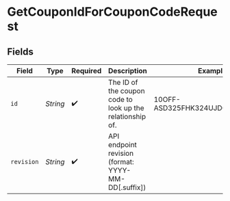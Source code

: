 # GetCouponIdForCouponCodeRequest


## Fields

| Field                                                     | Type                                                      | Required                                                  | Description                                               | Example                                                   |
| --------------------------------------------------------- | --------------------------------------------------------- | --------------------------------------------------------- | --------------------------------------------------------- | --------------------------------------------------------- |
| `id`                                                      | *String*                                                  | :heavy_check_mark:                                        | The ID of the coupon code to look up the relationship of. | 10OFF-ASD325FHK324UJDOI2M3JNES99                          |
| `revision`                                                | *String*                                                  | :heavy_check_mark:                                        | API endpoint revision (format: YYYY-MM-DD[.suffix])       |                                                           |